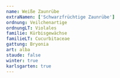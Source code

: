 ```yaml
---
name: Weiße Zaunrübe
extraNamen: ['Schwarzfrüchtige Zaunrübe']
ordnung: Veilchenartige
ordnungLT: Violales
familie: Kürbisgewächse
familieLT: Cucurbitaceae
gattung: Bryonia
art: alba
staude: false
winter: true
karlsgarten: true
---
```

